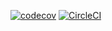 [![codecov](https://codecov.io/gh/christopherfujino/chill-synth/branch/master/graph/badge.svg)](https://codecov.io/gh/christopherfujino/chill-synth)
[![CircleCI](https://circleci.com/gh/christopherfujino/chill-synth.svg?style=svg)](https://circleci.com/gh/christopherfujino/chill-synth)
